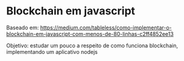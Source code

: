 # Blockchain em javascript

Baseado em: https://medium.com/tableless/como-implementar-o-blockchain-em-javascript-com-menos-de-80-linhas-c2ff4852ee13

Objetivo: estudar um pouco a respeito de como funciona blockchain, implementando um aplicativo nodejs